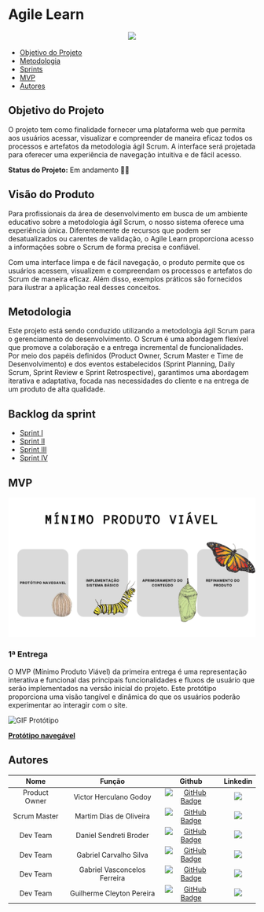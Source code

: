 # Agile Learn
<p align="center">
  <a href="https://skillicons.dev">
    <img src="https://skillicons.dev/icons?i=vscode,git,figma,flask,python,html,css,bootstrap" />
  </a>
</p>

- [Objetivo do Projeto](#objetivo-do-projeto)
- [Metodologia](#metodologia)
- [Sprints](#Backlog-da-sprint)
- [MVP](#mvp)
- [Autores](#autores)

## Objetivo do Projeto

O projeto tem como finalidade fornecer uma plataforma web que permita aos usuários acessar, visualizar e compreender de maneira eficaz todos os processos e artefatos da metodologia ágil Scrum. A interface será projetada para oferecer uma experiência de navegação intuitiva e de fácil acesso.

**Status do Projeto:** Em andamento ✍🏻

## Visão do Produto

Para profissionais da área de desenvolvimento em busca de um ambiente educativo sobre a metodologia ágil Scrum, o nosso sistema oferece uma experiência única. Diferentemente de recursos que podem ser desatualizados ou carentes de validação, o Agile Learn proporciona acesso a informações sobre o Scrum de forma precisa e confiável.

Com uma interface limpa e de fácil navegação, o produto permite que os usuários acessem, visualizem e compreendam os processos e artefatos do Scrum de maneira eficaz. Além disso, exemplos práticos são fornecidos para ilustrar a aplicação real desses conceitos.

## Metodologia

Este projeto está sendo conduzido utilizando a metodologia ágil Scrum para o gerenciamento do desenvolvimento. O Scrum é uma abordagem flexível que promove a colaboração e a entrega incremental de funcionalidades. Por meio dos papéis definidos (Product Owner, Scrum Master e Time de Desenvolvimento) e dos eventos estabelecidos (Sprint Planning, Daily Scrum, Sprint Review e Sprint Retrospective), garantimos uma abordagem iterativa e adaptativa, focada nas necessidades do cliente e na entrega de um produto de alta qualidade.

## Backlog da sprint

- [Sprint I](docs/backlog/sprint-1.md)
- [Sprint II](docs/backlog/sprint-2.md)
- [Sprint III](docs/backlog/sprint-3.md)
- [Sprint IV](docs/backlog/sprint-4.md)

## MVP


![MVP Geral](docs/imagens/Apresentação%20Buttlerfly_page-0001.jpg)
### 1ª Entrega

O MVP (Mínimo Produto Viável) da primeira entrega é uma representação interativa e funcional das principais funcionalidades e fluxos de usuário que serão implementados na versão inicial do projeto. Este protótipo proporciona uma visão tangível e dinâmica do que os usuários poderão experimentar ao interagir com o site.

![GIF Protótipo](https://github.com/martimds/fatec-api-1/blob/main/docs/imagens/prototipo-navegavel.gif)

[**Protótipo navegável**](https://www.figma.com/proto/4d6aaqee4TJSP7P4b1MEgR/API?type=design&node-id=529-1418&t=mI3V1SOi7CCkYcmj-1&scaling=contain&page-id=0%3A1&starting-point-node-id=245%3A887&mode=design)

## Autores

|      Nome      |    Função       |                            Github                             |                           Linkedin                           |
| :--------------: | :-----------: | :----------------------------------------------------------: | :----------------------------------------------------------: |
| Product Owner | Victor Herculano Godoy      | [![GitHub Badge](https://img.shields.io/badge/GitHub-111217?style=flat-square&logo=github&logoColor=white)](https://github.com/victorrgodoy)             | <a href="https://www.linkedin.com/in/victorgodoy-/"><img src="https://img.shields.io/badge/LinkedIn-0077B5?style=for-the-badge&logo=linkedin&logoColor=white"></a> |
| Scrum Master  | Martim Dias de Oliveira      | [![GitHub Badge](https://img.shields.io/badge/GitHub-111217?style=flat-square&logo=github&logoColor=white)](https://github.com/martimds)     | <a href="#"><img src="https://img.shields.io/badge/LinkedIn-0077B5?style=for-the-badge&logo=linkedin&logoColor=white"></a> |
| Dev Team      | Daniel Sendreti Broder       | [![GitHub Badge](https://img.shields.io/badge/GitHub-111217?style=flat-square&logo=github&logoColor=white)](https://github.com/d-broder)             | <a href="https://www.linkedin.com/in/danielbroder/"><img src="https://img.shields.io/badge/LinkedIn-0077B5?style=for-the-badge&logo=linkedin&logoColor=white"></a> |
| Dev Team      | Gabriel Carvalho Silva       | [![GitHub Badge](https://img.shields.io/badge/GitHub-111217?style=flat-square&logo=github&logoColor=white)](https://github.com/Gabriecarvalho)             | <a href="https://www.linkedin.com/in/gabriel-carvalho-30598b292/"><img src="https://img.shields.io/badge/LinkedIn-0077B5?style=for-the-badge&logo=linkedin&logoColor=white"></a> |
| Dev Team      | Gabriel Vasconcelos Ferreira | [![GitHub Badge](https://img.shields.io/badge/GitHub-111217?style=flat-square&logo=github&logoColor=white)](https://github.com/gabrielvascf)             | <a href="#"><img src="https://img.shields.io/badge/LinkedIn-0077B5?style=for-the-badge&logo=linkedin&logoColor=white"></a> |
| Dev Team      | Guilherme Cleyton Pereira    | [![GitHub Badge](https://img.shields.io/badge/GitHub-111217?style=flat-square&logo=github&logoColor=white)](https://github.com/gui863)             | <a href="#"><img src="https://img.shields.io/badge/LinkedIn-0077B5?style=for-the-badge&logo=linkedin&logoColor=white"></a> |

